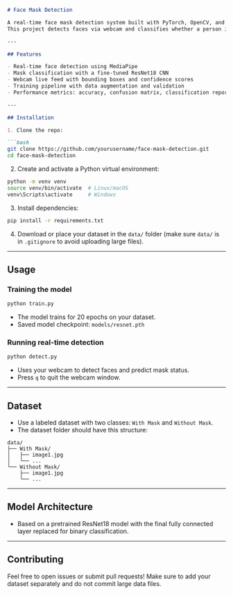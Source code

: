 ````markdown
# Face Mask Detection

A real-time face mask detection system built with PyTorch, OpenCV, and MediaPipe.  
This project detects faces via webcam and classifies whether a person is wearing a mask or not using a fine-tuned ResNet18 model.

---

## Features

- Real-time face detection using MediaPipe
- Mask classification with a fine-tuned ResNet18 CNN
- Webcam live feed with bounding boxes and confidence scores
- Training pipeline with data augmentation and validation
- Performance metrics: accuracy, confusion matrix, classification report

---

## Installation

1. Clone the repo:

```bash
git clone https://github.com/yourusername/face-mask-detection.git
cd face-mask-detection
````

2. Create and activate a Python virtual environment:

```bash
python -m venv venv
source venv/bin/activate  # Linux/macOS
venv\Scripts\activate     # Windows
```

3. Install dependencies:

```bash
pip install -r requirements.txt
```

4. Download or place your dataset in the `data/` folder (make sure `data/` is in `.gitignore` to avoid uploading large files).

---

## Usage

### Training the model

```bash
python train.py
```

* The model trains for 20 epochs on your dataset.
* Saved model checkpoint: `models/resnet.pth`

### Running real-time detection

```bash
python detect.py
```

* Uses your webcam to detect faces and predict mask status.
* Press `q` to quit the webcam window.

---

## Dataset

* Use a labeled dataset with two classes: `With Mask` and `Without Mask`.
* The dataset folder should have this structure:

```
data/
├── With Mask/
│   ├── image1.jpg
│   └── ...
└── Without Mask/
    ├── image1.jpg
    └── ...
```

---

## Model Architecture

* Based on a pretrained ResNet18 model with the final fully connected layer replaced for binary classification.

---

## Contributing

Feel free to open issues or submit pull requests!
Make sure to add your dataset separately and do not commit large data files.
